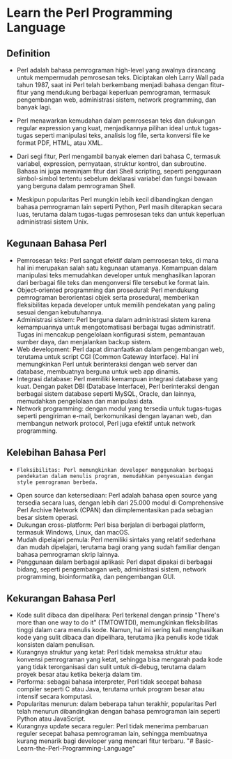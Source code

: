 # Learn the Perl Programming Language

## Definition

- Perl adalah bahasa pemrograman high-level yang awalnya dirancang untuk mempermudah pemrosesan teks. Diciptakan oleh Larry Wall pada tahun 1987, saat ini Perl telah berkembang menjadi bahasa dengan fitur-fitur yang mendukung berbagai keperluan pemrograman, termasuk pengembangan web, administrasi sistem, network programming, dan banyak lagi.

- Perl menawarkan kemudahan dalam pemrosesan teks dan dukungan regular expression yang kuat, menjadikannya pilihan ideal untuk tugas-tugas seperti manipulasi teks, analisis log file, serta konversi file ke format PDF, HTML, atau XML.

- Dari segi fitur, Perl mengambil banyak elemen dari bahasa C, termasuk variabel, expression, pernyataan, struktur kontrol, dan subroutine. Bahasa ini juga meminjam fitur dari Shell scripting, seperti penggunaan simbol-simbol tertentu sebelum deklarasi variabel dan fungsi bawaan yang berguna dalam pemrograman Shell.

- Meskipun popularitas Perl mungkin lebih kecil dibandingkan dengan bahasa pemrograman lain seperti Python, Perl masih diterapkan secara luas, terutama dalam tugas-tugas pemrosesan teks dan untuk keperluan administrasi sistem Unix.

## Kegunaan Bahasa Perl

- Pemrosesan teks: Perl sangat efektif dalam pemrosesan teks, di mana hal ini merupakan salah satu kegunaan utamanya. Kemampuan dalam manipulasi teks memudahkan developer untuk menghasilkan laporan dari berbagai file teks dan mengonversi file tersebut ke format lain.
- Object-oriented programming dan prosedural: Perl mendukung pemrograman berorientasi objek serta prosedural, memberikan fleksibilitas kepada developer untuk memilih pendekatan yang paling sesuai dengan kebutuhannya.
- Administrasi sistem: Perl berguna dalam administrasi sistem karena kemampuannya untuk mengotomatisasi berbagai tugas administratif. Tugas ini mencakup pengelolaan konfigurasi sistem, pemantauan sumber daya, dan menjalankan backup sistem.
- Web development: Perl dapat dimanfaatkan dalam pengembangan web, terutama untuk script CGI (Common Gateway Interface). Hal ini memungkinkan Perl untuk berinteraksi dengan web server dan database, membuatnya berguna untuk web app dinamis.
- Integrasi database: Perl memiliki kemampuan integrasi database yang kuat. Dengan paket DBI (Database Interface), Perl berinteraksi dengan berbagai sistem database seperti MySQL, Oracle, dan lainnya, memudahkan pengelolaan dan manipulasi data.
- Network programming: dengan modul yang tersedia untuk tugas-tugas seperti pengiriman e-mail, berkomunikasi dengan layanan web, dan membangun network protocol, Perl juga efektif untuk network programming.

## Kelebihan Bahasa Perl

-     Fleksibilitas: Perl memungkinkan developer menggunakan berbagai pendekatan dalam menulis program, memudahkan penyesuaian dengan style pemrograman berbeda.
- Open source dan ketersediaan: Perl adalah bahasa open source yang tersedia secara luas, dengan lebih dari 25.000 modul di Comprehensive Perl Archive Network (CPAN) dan diimplementasikan pada sebagian besar sistem operasi.
- Dukungan cross-platform: Perl bisa berjalan di berbagai platform, termasuk Windows, Linux, dan macOS.
- Mudah dipelajari pemula: Perl memiliki sintaks yang relatif sederhana dan mudah dipelajari, terutama bagi orang yang sudah familiar dengan bahasa pemrograman skrip lainnya.
- Penggunaan dalam berbagai aplikasi: Perl dapat dipakai di berbagai bidang, seperti pengembangan web, administrasi sistem, network programming, bioinformatika, dan pengembangan GUI.

## Kekurangan Bahasa Perl

- Kode sulit dibaca dan dipelihara: Perl terkenal dengan prinsip "There's more than one way to do it" (TMTOWTDI), memungkinkan fleksibilitas tinggi dalam cara menulis kode. Namun, hal ini sering kali menghasilkan kode yang sulit dibaca dan dipelihara, terutama jika penulis kode tidak konsisten dalam penulisan.
- Kurangnya struktur yang ketat: Perl tidak memaksa struktur atau konvensi pemrograman yang ketat, sehingga bisa mengarah pada kode yang tidak terorganisasi dan sulit untuk di-debug, terutama dalam proyek besar atau ketika bekerja dalam tim.
- Performa: sebagai bahasa interpreter, Perl tidak secepat bahasa compiler seperti C atau Java, terutama untuk program besar atau intensif secara komputasi.
- Popularitas menurun: dalam beberapa tahun terakhir, popularitas Perl telah menurun dibandingkan dengan bahasa pemrograman lain seperti Python atau JavaScript.
- Kurangnya update secara reguler: Perl tidak menerima pembaruan reguler secepat bahasa pemrograman lain, sehingga membuatnya kurang menarik bagi developer yang mencari fitur terbaru.
"# Basic-Learn-the-Perl-Programming-Language" 
